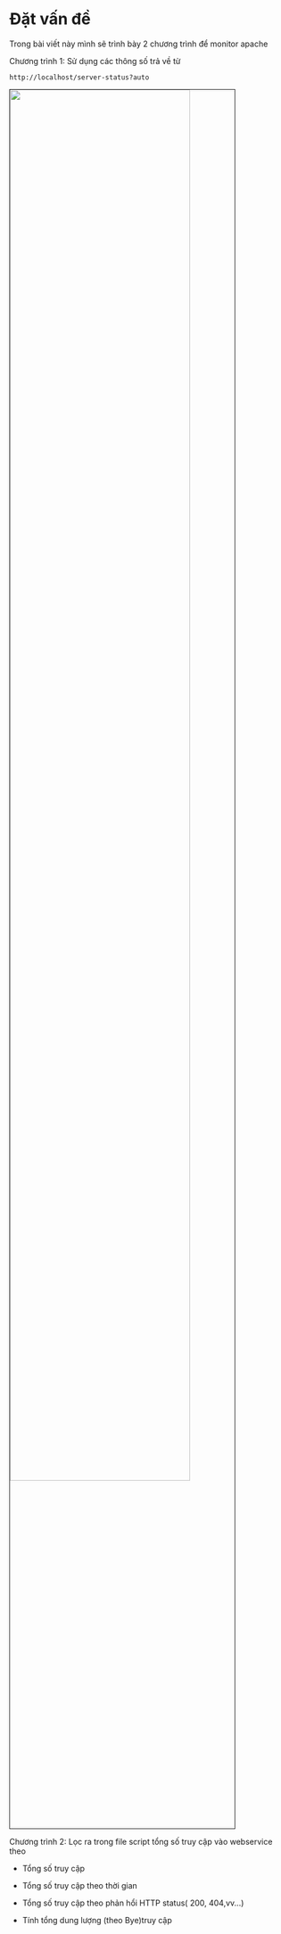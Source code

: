 # Đặt vấn đề
Trong bài viết này mình sẽ trình bày 2 chương trình để monitor apache

Chương trình 1: Sử dụng các thông số trả về từ
```
http://localhost/server-status?auto
``` 

<img src=http://i.imgur.com/78VAxvj.png width="80%" height="80%" border="1">

Chương trình 2: Lọc ra trong file script tổng số truy cập vào webservice theo

- Tổng số truy cập

- Tổng số truy cập theo thời gian

- Tổng số truy cập theo phản hổi HTTP status( 200, 404,vv...)

- Tính tổng dung lượng (theo Bye)truy cập 
